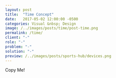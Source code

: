 ```yaml
---
layout: post
title:  "Time Concept"
date:   2017-05-02 12:00:00 -0500
categories: Visual &nbsp; Design
image: /../images/posts/time/post-time.png
permalink: /time/
client: "-"
role: "-"
problem: "-"
solution: "-"
preview: /../images/posts/sports-hub/devices.png
---
```

Copy Me!
